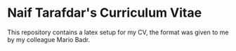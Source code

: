 # Naif Tarafdar's Curriculum Vitae

This repository contains a latex setup for my CV, the format was given to me by my colleague Mario Badr.

